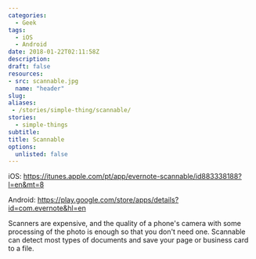 ```yaml
---
categories: 
  - Geek
tags:
  - iOS
  - Android
date: 2018-01-22T02:11:58Z
description: 
draft: false
resources: 
- src: scannable.jpg
  name: "header"
slug:
aliases:
 - /stories/simple-thing/scannable/
stories: 
  - simple-things
subtitle: 
title: Scannable
options:
  unlisted: false
---
```


iOS: https://itunes.apple.com/pt/app/evernote-scannable/id883338188?l=en&mt=8

Android: https://play.google.com/store/apps/details?id=com.evernote&hl=en 

Scanners are expensive, and the quality of a phone's camera with some processing of the photo is enough so that you don't need one. Scannable can detect most types of documents and save your page or business card to a file. 